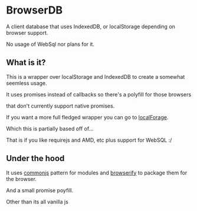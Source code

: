BrowserDB
=========

A client database that uses IndexedDB, or localStorage depending on browser support.

No usage of WebSql nor plans for it.

What is it?
-----------

This is a wrapper over localStorage and IndexedDB to create a somewhat 
seemless usage.

It uses promises instead of callbacks so there's a polyfill for those browsers

that don't currently support native promises.

If you want a more full fledged wrapper you can go to [localForage](https://github.com/mozilla/localForage).

Which this is partially based off of...

That is if you like requirejs and AMD, etc plus support for WebSQL :/


Under the hood
--------------

It uses [commonjs](http://wiki.commonjs.org/wiki/Modules/1.1.1) pattern for modules and [browserify](http://browserify.org/) to package them for the browser.

And a small promise poyfill.

Other than its all vanilla js